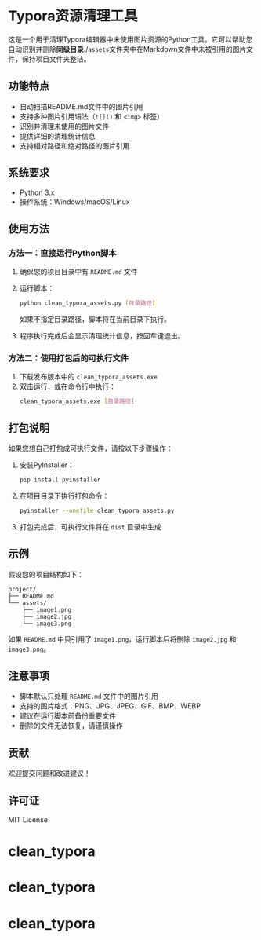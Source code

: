 # Typora资源清理工具

这是一个用于清理Typora编辑器中未使用图片资源的Python工具。它可以帮助您自动识别并删除**同级目录**./`assets`文件夹中在Markdown文件中未被引用的图片文件，保持项目文件夹整洁。

## 功能特点

- 自动扫描README.md文件中的图片引用
- 支持多种图片引用语法（`![]()` 和 `<img>` 标签）
- 识别并清理未使用的图片文件
- 提供详细的清理统计信息
- 支持相对路径和绝对路径的图片引用

## 系统要求

- Python 3.x
- 操作系统：Windows/macOS/Linux

## 使用方法

### 方法一：直接运行Python脚本

1. 确保您的项目目录中有 `README.md` 文件
2. 运行脚本：
   ```bash
   python clean_typora_assets.py [目录路径]
   ```
   
   如果不指定目录路径，脚本将在当前目录下执行。

3. 程序执行完成后会显示清理统计信息，按回车键退出。

### 方法二：使用打包后的可执行文件

1. 下载发布版本中的 `clean_typora_assets.exe`
2. 双击运行，或在命令行中执行：
   ```bash
   clean_typora_assets.exe [目录路径]
   ```

## 打包说明

如果您想自己打包成可执行文件，请按以下步骤操作：

1. 安装PyInstaller：
   ```bash
   pip install pyinstaller
   ```

2. 在项目目录下执行打包命令：
   ```bash
   pyinstaller --onefile clean_typora_assets.py
   ```

3. 打包完成后，可执行文件将在 `dist` 目录中生成

## 示例

假设您的项目结构如下：
```
project/
├── README.md
└── assets/
    ├── image1.png
    ├── image2.jpg
    └── image3.png
```

如果 `README.md` 中只引用了 `image1.png`，运行脚本后将删除 `image2.jpg` 和 `image3.png`。

## 注意事项

- 脚本默认只处理 `README.md` 文件中的图片引用
- 支持的图片格式：PNG、JPG、JPEG、GIF、BMP、WEBP
- 建议在运行脚本前备份重要文件
- 删除的文件无法恢复，请谨慎操作

## 贡献

欢迎提交问题和改进建议！

## 许可证

MIT License
# clean_typora
# clean_typora
# clean_typora
